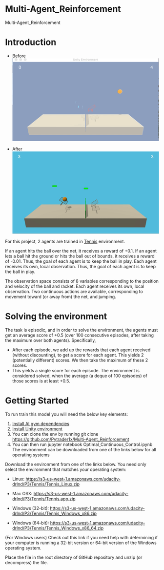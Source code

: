 # Multi-Agent_Reinforcement
Multi-Agent_Reinforcement

# Introduction

- Before 
![](Initial_tennis.gif)

- After
![](after_training.gif)

For this project, 2 agents are trained in [Tennis](https://github.com/Unity-Technologies/ml-agents/blob/master/docs/Learning-Environment-Examples.md#tennis) environment.

If an agent hits the ball over the net, it receives a reward of +0.1. If an agent lets a ball hit the ground or hits the ball out of bounds, it receives a reward of -0.01. Thus, the goal of each agent is to keep the ball in play. Each agent receives its own, local observation. Thus, the goal of each agent is to keep the ball in play.

The observation space consists of 8 variables corresponding to the position and velocity of the ball and racket. Each agent receives its own, local observation. Two continuous actions are available, corresponding to movement toward (or away from) the net, and jumping.

# Solving the environment
The task is episodic, and in order to solve the environment, the agents must get an average score of +0.5 (over 100 consecutive episodes, after taking the maximum over both agents). Specifically,

- After each episode, we add up the rewards that each agent received (without discounting), to get a score for each agent. This yields 2 (potentially different) scores. We then take the maximum of these 2 scores.
- This yields a single score for each episode.
The environment is considered solved, when the average (a deque of 100 episodes) of those scores is at least +0.5.


# Getting Started

To run train this model you will need the below key elements:

1. [Install AI gym dependencies](https://github.com/udacity/deep-reinforcement-learning#dependencies)
2. [Install Unity environment](https://github.com/udacity/deep-reinforcement-learning#dependencies)
3. You can clone the env by running git clone https://github.com/Pytrader1x/Multi-Agent_Reinforcement
4. You can then run jupyter notebook Optimal_Continuous_Control.ipynb
The environment can be downloaded from one of the links below for all operating systems

Download the environment from one of the links below. You need only select the environment that matches your operating system:

- Linux: https://s3-us-west-1.amazonaws.com/udacity-drlnd/P3/Tennis/Tennis_Linux.zip

- Mac OSX: https://s3-us-west-1.amazonaws.com/udacity-drlnd/P3/Tennis/Tennis.app.zip

- Windows (32-bit): https://s3-us-west-1.amazonaws.com/udacity-drlnd/P3/Tennis/Tennis_Windows_x86.zip

- Windows (64-bit): https://s3-us-west-1.amazonaws.com/udacity-drlnd/P3/Tennis/Tennis_Windows_x86_64.zip

(For Windows users) Check out this link if you need help with determining if your computer is running a 32-bit version or 64-bit version of the Windows operating system.

Place the file in the root directory of GitHub repository and unzip (or decompress) the file.
